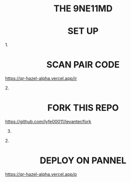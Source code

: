 <h1 align="center"> THE 9NE11MD  </h1>
<p align="center">  





<h1 align="center"> SET UP  </h1>
<p align="center">  



1.<h1 align="center">SCAN PAIR CODE </h1>
<p align="center">  

   

https://qr-hazel-alpha.vercel.app/ir

2.<h1 align="center"> FORK THIS REPO   </h1>
<p align="center">  

 
https://github.com/lyfe00011/levanter/fork

3.
2.<h1 align="center"> DEPLOY ON PANNEL   </h1>
<p align="center">

https://qr-hazel-alpha.vercel.app/p
